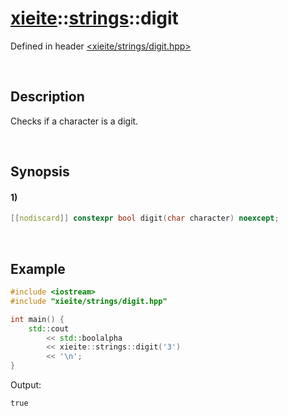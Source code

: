# [xieite](../../xieite.md)\:\:[strings](../../strings.md)\:\:digit
Defined in header [<xieite/strings/digit.hpp>](../../../include/xieite/strings/digit.hpp)

&nbsp;

## Description
Checks if a character is a digit.

&nbsp;

## Synopsis
#### 1)
```cpp
[[nodiscard]] constexpr bool digit(char character) noexcept;
```

&nbsp;

## Example
```cpp
#include <iostream>
#include "xieite/strings/digit.hpp"

int main() {
    std::cout
        << std::boolalpha
        << xieite::strings::digit('3')
		<< '\n';
}
```
Output:
```
true
```
